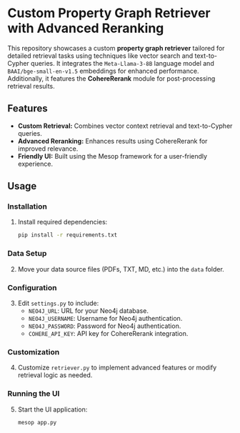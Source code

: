 # Custom Property Graph Retriever with Advanced Reranking

This repository showcases a custom **property graph retriever** tailored for detailed retrieval tasks using techniques like vector search and text-to-Cypher queries. It integrates the `Meta-Llama-3-8B` language model and `BAAI/bge-small-en-v1.5` embeddings for enhanced performance. Additionally, it features the **CohereRerank** module for post-processing retrieval results.

## Features
- **Custom Retrieval:** Combines vector context retrieval and text-to-Cypher queries.
- **Advanced Reranking:** Enhances results using CohereRerank for improved relevance.
- **Friendly UI:** Built using the Mesop framework for a user-friendly experience.

## Usage

### Installation
1. Install required dependencies:
   ```bash
   pip install -r requirements.txt
   ```

### Data Setup
2. Move your data source files (PDFs, TXT, MD, etc.) into the `data` folder.

### Configuration
3. Edit `settings.py` to include:
   - `NEO4J_URL`: URL for your Neo4j database.
   - `NEO4J_USERNAME`: Username for Neo4j authentication.
   - `NEO4J_PASSWORD`: Password for Neo4j authentication.
   - `COHERE_API_KEY`: API key for CohereRerank integration.

### Customization
4. Customize `retriever.py` to implement advanced features or modify retrieval logic as needed.

### Running the UI
5. Start the UI application:
   ```bash
   mesop app.py
   ```
